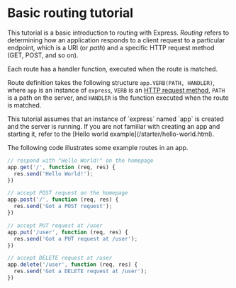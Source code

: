 # Basic routing tutorial

This tutorial is a basic introduction to routing with Express.  _Routing_ refers to determining how an application responds to a client request to a particular endpoint, which is a URI (or _path_) and a specific HTTP request method (GET, POST, and so on).

Each route has a handler function, executed when the route is matched. 

Route definition takes the following structure `app.VERB(PATH, HANDLER)`, where `app` is an instance of `express`, `VERB` is an [HTTP request method](http://en.wikipedia.org/wiki/Hypertext_Transfer_Protocol), `PATH` is a path on the server, and `HANDLER` is the function executed when the route is matched.

<div class="doc-box doc-notice">
This tutorial assumes that an instance of `express` named `app` is created and the server is running. If you are not familiar with creating an app and starting it, refer to the [Hello world example](/starter/hello-world.html).
</div>

The following code illustrates some example routes in an app.

```js
// respond with "Hello World!" on the homepage
app.get('/', function (req, res) {
  res.send('Hello World!');
})

// accept POST request on the homepage
app.post('/', function (req, res) {
  res.send('Got a POST request');
})

// accept PUT request at /user
app.put('/user', function (req, res) {
  res.send('Got a PUT request at /user');
})

// accept DELETE request at /user
app.delete('/user', function (req, res) {
  res.send('Got a DELETE request at /user');
})

```
<!--
For all the details about routing, see [routing guide](/en/guide/routing.html).
-->
